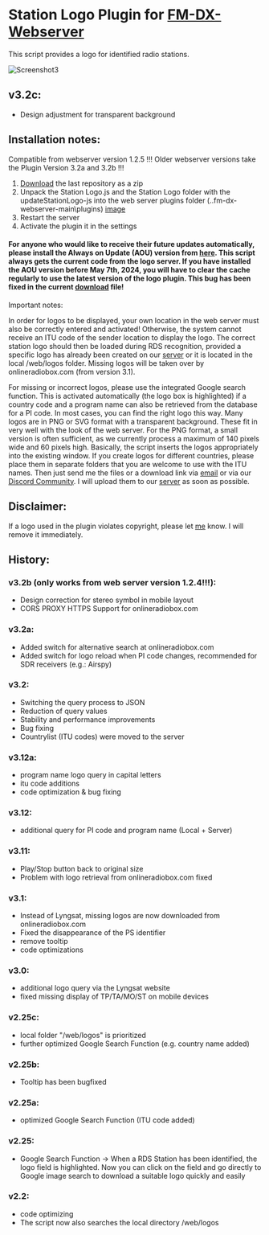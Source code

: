 # Station Logo Plugin for [FM-DX-Webserver](https://github.com/NoobishSVK/fm-dx-webserver)

This script provides a logo for identified radio stations.

![Screenshot3](https://github.com/Highpoint2000/webserver-station-logos/assets/168109804/c66bab09-045e-47d3-a719-9e269bb48a4a)

## v3.2c:
- Design adjustment for transparent background

## Installation notes:

Compatible from webserver version 1.2.5 !!! Older webserver versions take the Plugin Version 3.2a and 3.2b !!!

1. [Download](https://github.com/Highpoint2000/webserver-station-logos/releases) the last repository as a zip
2. Unpack the Station Logo.js and the Station Logo folder with the updateStationLogo-js into the web server plugins folder (..fm-dx-webserver-main\plugins) [image](https://github.com/Highpoint2000/webserver-station-logos/assets/168109804/e0a6fd0e-a70e-4624-9487-b96df144d703)
3. Restart the server
4. Activate the plugin it in the settings

#### For anyone who would like to receive their future updates automatically, please install the Always on Update (AOU) version from [here](https://tef.noobish.eu/logos/scripts/StationLogo_AOU_Version.zip). This script always gets the current code from the logo server. If you have installed the AOU version before May 7th, 2024, you will have to clear the cache regularly to use the latest version of the logo plugin. This bug has been fixed in the current [download](https://tef.noobish.eu/logos/scripts/StationLogo_AOU_Version.zip) file!

Important notes: 

In order for logos to be displayed, your own location in the web server must also be correctly entered and activated! Otherwise, the system cannot receive an ITU code of the sender location to display the logo. The correct station logo should then be loaded during RDS recognition, provided a specific logo has already been created on our [server](https://tef.noobish.eu/logos/logo_preview.html) or it is located in the local /web/logos folder. Missing logos will be taken over by onlineradiobox.com (from version 3.1).

For missing or incorrect logos, please use the integrated Google search function. This is activated automatically (the logo box is highlighted) if a country code and a program name can also be retrieved from the database for a PI code. In most cases, you can find the right logo this way. Many logos are in PNG or SVG format with a transparent background. These fit in very well with the look of the web server. For the PNG format, a small version is often sufficient, as we currently process a maximum of 140 pixels wide and 60 pixels high. Basically, the script inserts the logos appropriately into the existing window. If you create logos for different countries, please place them in separate folders that you are welcome to use with the ITU names. Then just send me the files or a download link via [email](mailto:highpoint2000@googlemail.com) or via our [Discord Community](https://discord.gg/fmdx). I will upload them to our [server](https://tef.noobish.eu/logos/logo_preview.html) as soon as possible.

## Disclaimer: 
If a logo used in the plugin violates copyright, please let [me](mailto:highpoint2000@googlemail.com) know. I will remove it immediately.

## History:

### v3.2b (only works from web server version 1.2.4!!!):
- Design correction for stereo symbol in mobile layout
- CORS PROXY HTTPS Support for onlineradiobox.com 

### v3.2a:
- Added switch for alternative search at onlineradiobox.com
- Added switch for logo reload when PI code changes, recommended for SDR receivers (e.g.: Airspy)

### v3.2:
- Switching the query process to JSON
- Reduction of query values
- Stability and performance improvements
- Bug fixing
- Countrylist (ITU codes) were moved to the server

### v3.12a:
- program name logo query in capital letters
- itu code additions
- code optimization & bug fixing

### v3.12:
- additional query for PI code and program name (Local + Server)

### v3.11:
- Play/Stop button back to original size
- Problem with logo retrieval from onlineradiobox.com fixed

### v3.1:
- Instead of Lyngsat, missing logos are now downloaded from onlineradiobox.com
- Fixed the disappearance of the PS identifier
- remove tooltip
- code optimizations

### v3.0:
- additional logo query via the Lyngsat website
- fixed missing display of TP/TA/MO/ST on mobile devices

### v2.25c:
- local folder "/web/logos" is prioritized
- further optimized Google Search Function (e.g. country name added)

### v2.25b:
- Tooltip has been bugfixed

### v2.25a:
- optimized Google Search Function (ITU code added)
  
### v2.25:
- Google Search Function
  -> When a RDS Station has been identified, the logo field is highlighted. Now you can click on the field and go directly to Google image search to download a suitable logo quickly and easily

### v2.2:
- code optimizing
- The script now also searches the local directory /web/logos


